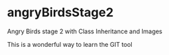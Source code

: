 # angryBirdsStage2
Angry Birds stage 2 with Class Inheritance and Images

This is a wonderful way to learn the GIT tool

